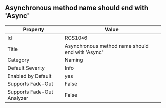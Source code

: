 ## Asynchronous method name should end with 'Async'

Property | Value
--- | --- 
Id | RCS1046
Title | Asynchronous method name should end with 'Async'
Category | Naming
Default Severity | Info
Enabled by Default | yes
Supports Fade-Out | False
Supports Fade-Out Analyzer | False
